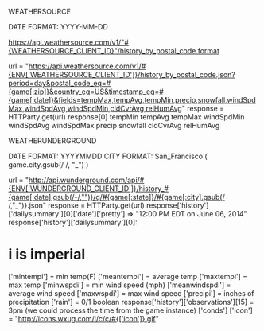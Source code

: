 WEATHERSOURCE

DATE FORMAT: YYYY-MM-DD

https://api.weathersource.com/v1/"#{WEATHERSOURCE_CLIENT_ID}"/history_by_postal_code.format

url = "https://api.weathersource.com/v1/#{ENV['WEATHERSOURCE_CLIENT_ID']}/history_by_postal_code.json?period=day&postal_code_eq=#{game[:zip]}&country_eq=US&timestamp_eq=#{game[:date]}&fields=tempMax,tempAvg,tempMin,precip,snowfall,windSpdMax,windSpdAvg,windSpdMin,cldCvrAvg,relHumAvg"
response = HTTParty.get(url)
response[0]
  tempMin
  tempAvg
  tempMax
  windSpdMin
  windSpdAvg
  windSpdMax
  precip
  snowfall
  cldCvrAvg
  relHumAvg


WEATHERUNDERGROUND

DATE FORMAT: YYYYMMDD
CITY FORMAT: San_Francisco ( game.city.gsub(/ /, "_") )

url = "http://api.wunderground.com/api/#{ENV['WUNDERGROUND_CLIENT_ID']}/history_#{game[:date].gsub(/-/,"")}/q/#{game[:state]}/#{game[:city].gsub(/ /,"_")}.json"
response = HTTParty.get(url)
response['history']['dailysummary'][0]['date']['pretty'] => "12:00 PM EDT on June 06, 2014"
response['history']['dailysummary'][0]:
  # **i is imperial**
  ['mintempi'] = min temp(F)
  ['meantempi'] = average temp
  ['maxtempi'] = max temp
  ['minwspdi'] = min wind speed (mph)
  ['meanwindspdi'] = average wind speed
  ['maxwspdi'] = max wind speed
  ['precipi'] = inches of precipitation
  ['rain'] = 0/1 boolean
response['history']['observations'][15] = 3pm (we could process the time from the game instance)
  ['conds']
  ['icon'] = "http://icons.wxug.com/i/c/c/#{['icon']}.gif"
